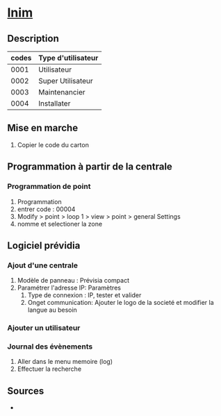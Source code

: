# [Inim](readme.md)

## Description

| codes | Type d'utilisateur |
|:---|:--|
| 0001 | Utilisateur |
| 0002 | Super Utilisateur |
| 0003 | Maintenancier |
| 0004 | Installater |

## Mise en marche

1. Copier le code du carton

## Programmation à partir de la centrale

### Programmation de point 

1. Programmation
2. entrer code : 00004
3. Modify > point > loop 1 > view > point > general Settings
4. nomme et selectioner la zone

## Logiciel prévidia

### Ajout d'une centrale

1. Modèle de panneau : Prévisia compact
2. Paramétrer l'adresse IP: Paramètres
   1. Type de connexion : IP, tester et valider
   2. Onget communication: Ajouter le logo de la societé et modifier la langue au besoin

### Ajouter un utilisateur

### Journal des évènements

1. Aller dans le menu memoire (log)
2. Effectuer la recherche



## Sources

* []()